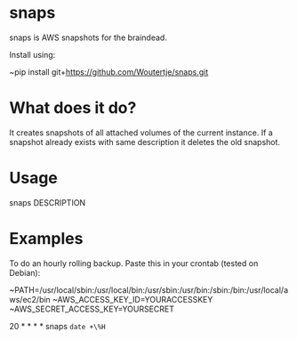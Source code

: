snaps
=====

snaps is AWS snapshots for the braindead. 

Install using:

~pip install git+https://github.com/Woutertje/snaps.git

What does it do?
================

It creates snapshots of all attached volumes of the current instance. If a snapshot already exists with same description it deletes the old snapshot.

Usage
=====

snaps DESCRIPTION

Examples
========

To do an hourly rolling backup. Paste this in your crontab (tested on Debian):

~PATH=/usr/local/sbin:/usr/local/bin:/usr/sbin:/usr/bin:/sbin:/bin:/usr/local/aws/ec2/bin
~AWS_ACCESS_KEY_ID=YOURACCESSKEY
~AWS_SECRET_ACCESS_KEY=YOURSECRET

20 *    * * *   snaps `date +\%H`



